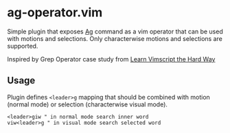 # ag-operator.vim

Simple plugin that exposes [Ag][1] command as a
vim operator that can be used with motions and
selections. Only characterwise motions and selections
are supported.

Inspired by Grep Operator case study from
[Learn Vimscript the Hard Way][2]

## Usage

Plugin defines `<leader>g` mapping that should be
combined with motion (normal mode) or selection
(characterwise visual mode).

```viml
<leader>giw " in normal mode search inner word
viw<leader>g " in visual mode search selected word
```

[1]: https://github.com/rking/ag.vim
[2]: http://learnvimscriptthehardway.stevelosh.com/chapters/32.html
